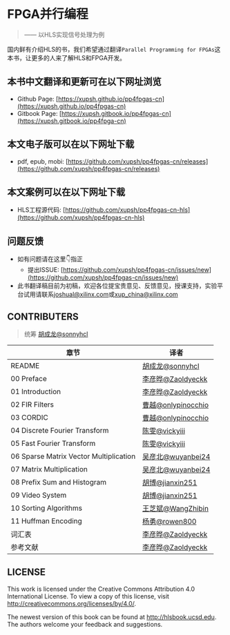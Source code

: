 # FPGA并行编程
>  —— 以HLS实现信号处理为例

国内鲜有介绍HLS的书，我们希望通过翻译`Parallel Programming for FPGAs`这本书，让更多的人来了解HLS和FPGA开发。

## 本书中文翻译和更新可在以下网址浏览

- Github Page: [https://xupsh.github.io/pp4fpgas-cn](https://xupsh.github.io/pp4fpgas-cn)
- Gitbook Page: [https://xupsh.gitbook.io/pp4fpgas-cn](https://xupsh.gitbook.io/pp4fpga-cn)

## 本文电子版可以在以下网址下载

- pdf, epub, mobi: [https://github.com/xupsh/pp4fpgas-cn/releases](https://github.com/xupsh/pp4fpgas-cn/releases)

## 本文案例可以在以下网址下载

- HLS工程源代码: [https://github.com/xupsh/pp4fpgas-cn-hls](https://github.com/xupsh/pp4fpgas-cn-hls)

## 问题反馈

- 如有问题请在这里👇指正
  - 提出ISSUE: [https://github.com/xupsh/pp4fpgas-cn/issues/new](https://github.com/xupsh/pp4fpgas-cn/issues/new)
- 此书翻译稿目前为初稿，欢迎各位提宝贵意见、反馈意见，授课支持，实验平台试用请联系[joshual@xilinx.com](joshual@xilinx.com)或[xup_china@xilinx.com](xup_china@xilinx.com)

## CONTRIBUTERS

> 统筹 [胡成龙@sonnyhcl](https://github.com/sonnyhcl)

章节                                     | 译者                                                   
-------------------------------------- | ----------------------------------------------------
README                                 | [胡成龙@sonnyhcl](https://github.com/sonnyhcl)          
00 Preface                             | [李彦晔@Zaoldyeckk](https://github.com/Zaoldyeckk)      
01 Introduction                        | [李彦晔@Zaoldyeckk](https://github.com/Zaoldyeckk)      
02 FIR Filters                         | [曹越@onlypinocchio](https://github.com/onlypinocchio)
03 CORDIC                              | [曹越@onlypinocchio](https://github.com/onlypinocchio)
04 Discrete Fourier Transform          | [陈雯@vickyiii](https://github.com/vickyiii)           
05 Fast Fourier Transform              | [陈雯@vickyiii](https://github.com/vickyiii)           
06 Sparse Matrix Vector Multiplication | [吴彦北@wuyanbei24](https://www.github.com/wuyanbei24)  
07 Matrix Multiplication               | [吴彦北@wuyanbei24](https://github.com/wuyanbei24)      
08 Prefix Sum and Histogram            | [胡博@jianxin251](https://github.com/jianxin251)       
09 Video System                        | [胡博@jianxin251](https://github.com/jianxin251)       
10 Sorting Algorithms                  | [王芝斌@WangZhibin](https://github.com/WangZhibin)      
11 Huffman Encoding                    | [杨勇@rowen800](https://github.com/rowen800)           
词汇表                                    | [李彦晔@Zaoldyeckk](https://github.com/Zaoldyeckk)      
参考文献                                   | [李彦晔@Zaoldyeckk](https://github.com/Zaoldyeckk)

## LICENSE
This work is licensed under the Creative Commons Attribution 4.0 International License. To view a copy of this license, visit <http://creativecommons.org/licenses/by/4.0/>.

The newest version of this book can be found at <http://hlsbook.ucsd.edu>. The authors welcome your feedback and suggestions.
